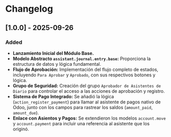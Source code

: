# Changelog

## [1.0.0] - 2025-09-26

### Added

- **Lanzamiento Inicial del Módulo Base.**
- **Modelo Abstracto `assistant.journal.entry.base`:** Proporciona la estructura de datos y lógica fundamental.
- **Flujo de Aprobación:** Implementación del flujo completo de estados, incluyendo `Para Aprobar` y `Aprobado`, con sus respectivos botones y lógica.
- **Grupo de Seguridad:** Creación del grupo `Aprobador de Asistentes de Diario` para controlar el acceso a las acciones de aprobación y registro.
- **Sistema de Pago Integrado:** Se añadió la lógica (`action_register_payment`) para llamar al asistente de pagos nativo de Odoo, junto con los campos para rastrear los saldos (`amount_paid`, `amount_due`).
- **Enlace con Asientos y Pagos:** Se extendieron los modelos `account.move` y `account.payment` para incluir una referencia al asistente que los originó.
